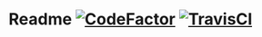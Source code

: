 # Readme [![CodeFactor](https://www.codefactor.io/repository/github/eternialz/moeverdose/badge)](https://www.codefactor.io/repository/github/eternialz/moeverdose/) [![TravisCI](https://travis-ci.org/eternialz/perso.svg?branch=master)](https://travis-ci.org/eternialz/moeverdose)
